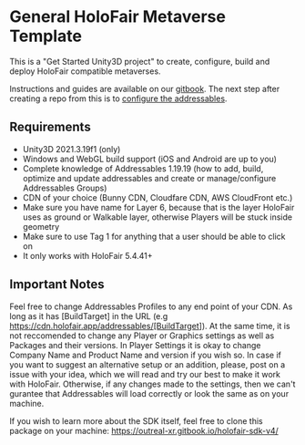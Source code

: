# General HoloFair Metaverse Template
This is a "Get Started Unity3D project" to create, configure, build and deploy HoloFair compatible metaverses.

Instructions and guides are available on our [gitbook](https://docs.holofair.app). The next step after creating a repo from this is to [configure the addressables](https://outreal-xr.gitbook.io/holofair-sdk-v4/development/initial-setup/setup-addressables).

## Requirements
- Unity3D 2021.3.19f1 (only)
- Windows and WebGL build support (iOS and Android are up to you)
- Complete knowledge of Addressables 1.19.19 (how to add, build, optimize and update addressables and create or manage/configure Addressables Groups)
- CDN of your choice (Bunny CDN, Cloudfare CDN, AWS CloudFront etc.)
- Make sure you have name for Layer 6, because that is the layer HoloFair uses as ground or Walkable layer, otherwise Players will be stuck inside geometry
- Make sure to use Tag 1 for anything that a user should be able to click on
- It only works with HoloFair 5.4.41+

## Important Notes
Feel free to change Addressables Profiles to any end point of your CDN. As long as it has [BuildTarget] in the URL (e.g https://cdn.holofair.app/addressables/[BuildTarget]).
At the same time, it is not reccomended to change any Player or Graphics settings as well as Packages and their versions. In Player Settings it is okay to change Company Name and Product Name and version if you wish so. In case if you want to suggest an alternative setup or an addition, please, post on a issue with your idea, which we will read and try our best to make it work with HoloFair. Otherwise, if any changes made to the settings, then we can't gurantee that Addressables will load correctly or look the same as on your machine.

If you wish to learn more about the SDK itself, feel free to clone this package on your machine: https://outreal-xr.gitbook.io/holofair-sdk-v4/
